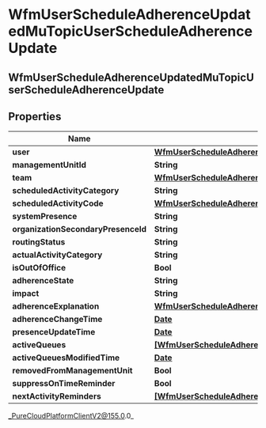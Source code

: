 # WfmUserScheduleAdherenceUpdatedMuTopicUserScheduleAdherenceUpdate

## WfmUserScheduleAdherenceUpdatedMuTopicUserScheduleAdherenceUpdate

## Properties

|Name | Type | Description | Notes|
|------------ | ------------- | ------------- | -------------|
| **user** | [**WfmUserScheduleAdherenceUpdatedMuTopicUserReference**](WfmUserScheduleAdherenceUpdatedMuTopicUserReference) |  | [optional] |
| **managementUnitId** | **String** |  | [optional] |
| **team** | [**WfmUserScheduleAdherenceUpdatedMuTopicUriReference**](WfmUserScheduleAdherenceUpdatedMuTopicUriReference) |  | [optional] |
| **scheduledActivityCategory** | **String** |  | [optional] |
| **scheduledActivityCode** | [**WfmUserScheduleAdherenceUpdatedMuTopicActivityCodeReference**](WfmUserScheduleAdherenceUpdatedMuTopicActivityCodeReference) |  | [optional] |
| **systemPresence** | **String** |  | [optional] |
| **organizationSecondaryPresenceId** | **String** |  | [optional] |
| **routingStatus** | **String** |  | [optional] |
| **actualActivityCategory** | **String** |  | [optional] |
| **isOutOfOffice** | **Bool** |  | [optional] |
| **adherenceState** | **String** |  | [optional] |
| **impact** | **String** |  | [optional] |
| **adherenceExplanation** | [**WfmUserScheduleAdherenceUpdatedMuTopicRealTimeAdherenceExplanation**](WfmUserScheduleAdherenceUpdatedMuTopicRealTimeAdherenceExplanation) |  | [optional] |
| **adherenceChangeTime** | [**Date**](Date) |  | [optional] |
| **presenceUpdateTime** | [**Date**](Date) |  | [optional] |
| **activeQueues** | [**[WfmUserScheduleAdherenceUpdatedMuTopicQueueReference]**](WfmUserScheduleAdherenceUpdatedMuTopicQueueReference) |  | [optional] |
| **activeQueuesModifiedTime** | [**Date**](Date) |  | [optional] |
| **removedFromManagementUnit** | **Bool** |  | [optional] |
| **suppressOnTimeReminder** | **Bool** |  | [optional] |
| **nextActivityReminders** | [**[WfmUserScheduleAdherenceUpdatedMuTopicUserNextActivityReminder]**](WfmUserScheduleAdherenceUpdatedMuTopicUserNextActivityReminder) |  | [optional] |



_PureCloudPlatformClientV2@155.0.0_
